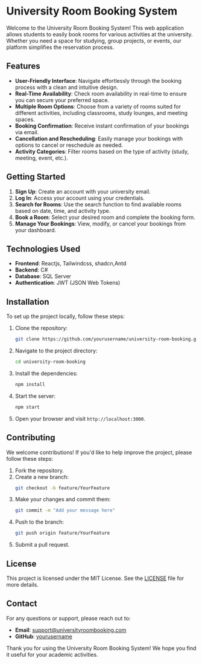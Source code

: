 # University Room Booking System

Welcome to the University Room Booking System! This web application allows students to easily book rooms for various activities at the university. Whether you need a space for studying, group projects, or events, our platform simplifies the reservation process.

## Features

- **User-Friendly Interface**: Navigate effortlessly through the booking process with a clean and intuitive design.
- **Real-Time Availability**: Check room availability in real-time to ensure you can secure your preferred space.
- **Multiple Room Options**: Choose from a variety of rooms suited for different activities, including classrooms, study lounges, and meeting spaces.
- **Booking Confirmation**: Receive instant confirmation of your bookings via email.
- **Cancellation and Rescheduling**: Easily manage your bookings with options to cancel or reschedule as needed.
- **Activity Categories**: Filter rooms based on the type of activity (study, meeting, event, etc.).

## Getting Started

1. **Sign Up**: Create an account with your university email.
2. **Log In**: Access your account using your credentials.
3. **Search for Rooms**: Use the search function to find available rooms based on date, time, and activity type.
4. **Book a Room**: Select your desired room and complete the booking form.
5. **Manage Your Bookings**: View, modify, or cancel your bookings from your dashboard.

## Technologies Used

- **Frontend**: Reactjs, Tailwindcss, shadcn,Antd
- **Backend**: C#
- **Database**: SQL Server
- **Authentication**: JWT (JSON Web Tokens)

## Installation

To set up the project locally, follow these steps:

1. Clone the repository:
   ```bash
   git clone https://github.com/yourusername/university-room-booking.git
   ```
2. Navigate to the project directory:
   ```bash
   cd university-room-booking
   ```
3. Install the dependencies:
   ```bash
   npm install
   ```
4. Start the server:
   ```bash
   npm start
   ```
5. Open your browser and visit `http://localhost:3000`.

## Contributing

We welcome contributions! If you'd like to help improve the project, please follow these steps:

1. Fork the repository.
2. Create a new branch:
   ```bash
   git checkout -b feature/YourFeature
   ```
3. Make your changes and commit them:
   ```bash
   git commit -m "Add your message here"
   ```
4. Push to the branch:
   ```bash
   git push origin feature/YourFeature
   ```
5. Submit a pull request.

## License

This project is licensed under the MIT License. See the [LICENSE](LICENSE) file for more details.

## Contact

For any questions or support, please reach out to:

- **Email**: support@universityroombooking.com
- **GitHub**: [yourusername](https://github.com/yourusername)

Thank you for using the University Room Booking System! We hope you find it useful for your academic activities.
